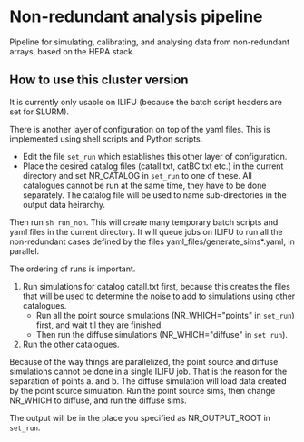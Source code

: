 
# Non-redundant analysis pipeline
Pipeline for simulating, calibrating, and analysing data from non-redundant arrays, based on the HERA stack.

## How to use this cluster version

It is currently only usable on ILIFU (because the batch script headers are set for SLURM).

There is another layer of configuration on top of the yaml files. This is implemented using shell scripts and Python scripts. 
* Edit the file `set_run` which establishes this other layer of configuration. 
* Place the desired catalog files (catall.txt, catBC.txt etc.) in the current directory and set NR_CATALOG in `set_run` to one of these. All catalogues cannot be run at the same time, they have to be done separately. The catalog file will be used to name sub-directories in the output data heirarchy.

Then run `sh run_non`. This will create many temporary batch scripts and yaml files in the current directory. It will queue jobs on ILIFU to run all the non-redundant cases defined by the files yaml_files/generate_sims\*.yaml, in parallel.

The ordering of runs is important.
1. Run simulations for catalog catall.txt first, because this creates the files that will be used to determine the noise to add to simulations using other catalogues.
	* Run all the point source simulations (NR_WHICH="points" in `set_run`) first, and wait til they are finished.
	* Then run the diffuse simulations (NR_WHICH="diffuse" in `set_run`). 
2. Run the other catalogues.

Because of the way things are parallelized, the point source and diffuse simulations cannot be done in a single ILIFU job. That is the reason for the separation of points a. and b. The diffuse simulation will load data created by the point source simulation. Run the point source sims, then change NR_WHICH to diffuse, and run the diffuse sims.

The output will be in the place you specified as NR_OUTPUT_ROOT in `set_run`.
